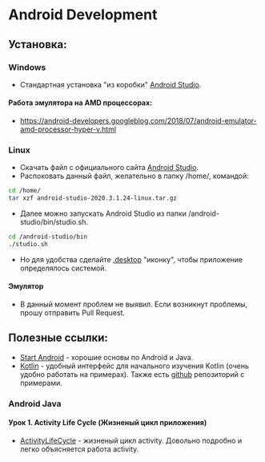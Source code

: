 # Android Development
## Установка:
### Windows
- Стандартная установка "из коробки" [Android Studio].
#### Работа эмулятора на AMD процессорах:
- https://android-developers.googleblog.com/2018/07/android-emulator-amd-processor-hyper-v.html
### Linux
- Скачать файл с официального сайта [Android Studio].
- Распоковать данный файл, желательно в папку /home/, командой:
```sh
cd /home/
tar xzf android-studio-2020.3.1.24-linux.tar.gz
``` 
- Далее можно запускать Android Studio из папки /android-studio/bin/studio.sh. 
```sh
cd /android-studio/bin
./studio.sh
``` 
- Но для удобства сделайте [.desktop] "иконку", чтобы приложение определялось системой.
#### Эмулятор
- В данный момент проблем не выявил. Если возникнут проблемы, прошу отправить Pull Request.
## Полезные ссылки:
- [Start Android] - хорошие основы по Android и Java.
- [Kotlin] - удобный интерфейс для начального изучения Kotlin (очень удобно работать на примерах). Также есть [github] репозиторий с примерами.
### Android Java
#### Урок 1. Activity Life Cycle (Жизненый цикл приложения)
- [ActivityLifeCycle] - жизненый цикл activity. Довольно подробно и легко объясняется работа activity.

 [Android Studio]: <https://developer.android.com/studio>
 [.desktop]: <https://mymemorylife.wordpress.com/2016/09/23/%D0%BA%D0%B0%D0%BA-%D1%81%D0%BE%D0%B7%D0%B4%D0%B0%D1%82%D1%8C-%D1%8F%D1%80%D0%BB%D1%8B%D0%BA-%D0%B2-ubuntu-%D0%B4%D0%BB%D1%8F-%D0%B7%D0%B0%D0%BF%D1%83%D1%81%D0%BA%D0%B0-sh-shell-%D1%81%D0%BA%D1%80/>
 [Kotlin]: <https://play.kotlinlang.org/byExample/overview>
 [Start Android]: <https://www.youtube.com/channel/UCzE7HcbvyEiS5ea1rVRbPLQ>
 [github]: <https://github.com/Kotlin/kotlin-by-example/tree/master/examples>
 [ActivityLifeCycle]: <http://developer.alexanderklimov.ru/android/theory/lifecycle.php>

